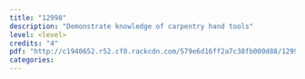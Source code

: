 ```yaml
---
title: "12998"
description: "Demonstrate knowledge of carpentry hand tools"
level: <level>
credits: "4"
pdf: "http://c1940652.r52.cf0.rackcdn.com/579e6d16ff2a7c38fb000d88/12998.pdf"
categories:
---
```


